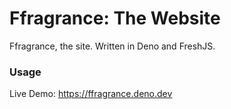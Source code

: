 # Ffragrance: The Website
Ffragrance, the site. Written in Deno and FreshJS.
### Usage

Live Demo: https://ffragrance.deno.dev
